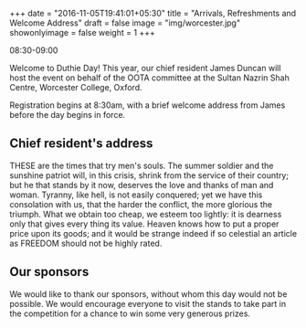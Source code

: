 +++
date = "2016-11-05T19:41:01+05:30"
title = "Arrivals, Refreshments and Welcome Address"
draft = false
image = "img/worcester.jpg"
showonlyimage = false
weight = 1
+++

08:30-09:00
<!--more-->

Welcome to Duthie Day! This year, our chief resident James Duncan will host the event on behalf of the OOTA committee at the Sultan Nazrin Shah Centre, Worcester College, Oxford.

Registration begins at 8:30am, with a brief welcome address from James before the day begins in force.


## Chief resident's address
THESE are the times that try men's souls. The summer soldier and the sunshine patriot will, in this crisis, shrink from the service of their country; but he that stands by it now, deserves the love and thanks of man and woman. Tyranny, like hell, is not easily conquered; yet we have this consolation with us, that the harder the conflict, the more glorious the triumph. What we obtain too cheap, we esteem too lightly: it is dearness only that gives every thing its value. Heaven knows how to put a proper price upon its goods; and it would be strange indeed if so celestial an article as FREEDOM should not be highly rated.

## Our sponsors

We would like to thank our sponsors, without whom this day would not be possible. We would encourage everyone to visit the stands to take part in the competition for a chance to win some very generous prizes.

